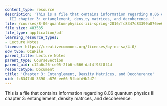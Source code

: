```yaml
---
content_type: resource
description: 'This is a file that contains information regarding 8.06 quantum physics
  III chapter 3: entanglement, density matrices, and decoherence. '
file: /courses/8-06-quantum-physics-iii-spring-2016/fc8347d83390a876ee665fbbfd9b2d7f_MIT8_06S16_chap3.pdf
file_size: 483535
file_type: application/pdf
learning_resource_types:
- Lecture Notes
license: https://creativecommons.org/licenses/by-nc-sa/4.0/
ocw_type: OCWFile
parent_title: Lecture Notes
parent_type: CourseSection
parent_uid: c12a6c26-ce95-2fb6-d666-daf4f93f8f4d
resourcetype: Document
title: 'Chapter 3: Entanglement, Density Matrices, and Decoherence'
uid: fc8347d8-3390-a876-ee66-5fbbfd9b2d7f
---
```

This is a file that contains information regarding 8.06 quantum physics III chapter 3: entanglement, density matrices, and decoherence. 